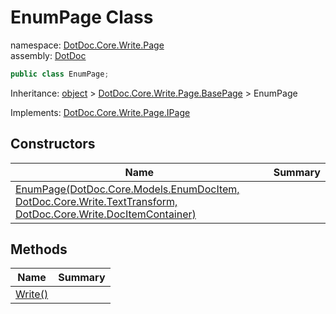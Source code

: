 ﻿# EnumPage Class

namespace: [DotDoc\.Core\.Write\.Page](../DotDoc.Core.Write.Page.md)<br />
assembly: [DotDoc](../../DotDoc.md)



```csharp
public class EnumPage;
```

Inheritance: [object](https://docs.microsoft.com/dotnet/api/System.Object) > [DotDoc\.Core\.Write\.Page\.BasePage](../../DotDoc/DotDoc.Core.Write.Page/BasePage.md) > EnumPage

Implements: [DotDoc\.Core\.Write\.Page\.IPage](../../DotDoc/DotDoc.Core.Write.Page/IPage.md)

## Constructors

| Name | Summary |
|------|---------|
| [EnumPage\(DotDoc\.Core\.Models\.EnumDocItem, DotDoc\.Core\.Write\.TextTransform, DotDoc\.Core\.Write\.DocItemContainer\)](./EnumPage/$ctor.md) |  |

## Methods

| Name | Summary |
|------|---------|
| [Write\(\)](./EnumPage/Write.md) |  |

